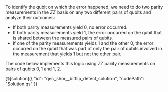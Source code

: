 To identify the qubit on which the error happened, we need to do two parity measurements in the $ZZ$ basis on any two different pairs of qubits and analyze their outcomes: 

- If both parity measurements yield $0$, no error occurred.
- If both parity measurements yield $1$, the error occurred on the qubit that is shared between the measured pairs of qubits.
- If one of the parity measurements yields $1$ and the other $0$, the error occurred on the qubit that was part of only the pair of qubits involved in the measurement that yields $1$ but not the other pair.

The code below implements this logic using $ZZ$ parity measurements on pairs of qubits $0, 1$ and $1, 2$.

@[solution]({
    "id": "qec_shor__bitflip_detect_solution",
    "codePath": "Solution.qs"
})
